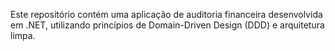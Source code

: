 Este repositório contém uma aplicação de auditoria financeira desenvolvida em .NET, utilizando princípios de Domain-Driven Design (DDD) e arquitetura limpa.
